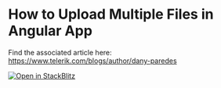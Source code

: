 # How to Upload Multiple Files in Angular App

Find the associated article here: https://www.telerik.com/blogs/author/dany-paredes

[![Open in StackBlitz](https://developer.stackblitz.com/img/open_in_stackblitz.svg)](https://stackblitz.com/github/danywalls/upload-image-angular-app)
